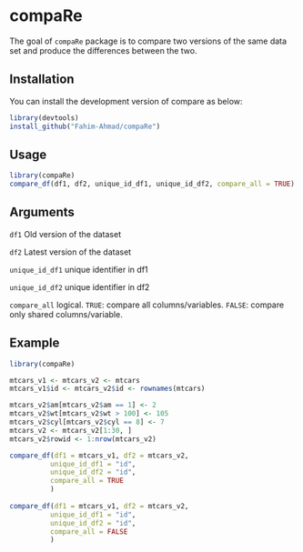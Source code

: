 
# compaRe

<!-- badges: start -->
<!-- badges: end -->

The goal of `compaRe` package is to compare two versions of the same data set and produce the differences between the two.

## Installation

You can install the development version of compare as below:

``` r
library(devtools)
install_github("Fahim-Ahmad/compaRe")
```

## Usage
``` r
library(compaRe)
compare_df(df1, df2, unique_id_df1, unique_id_df2, compare_all = TRUE)
```

## Arguments
  `df1` Old version of the dataset

  `df2` Latest version of the dataset

  `unique_id_df1` unique identifier in df1

  `unique_id_df2` unique identifier in df2
  
  `compare_all` logical. `TRUE`: compare all columns/variables. `FALSE`: compare only shared columns/variable. 

## Example

``` r
library(compaRe)

mtcars_v1 <- mtcars_v2 <- mtcars
mtcars_v1$id <- mtcars_v2$id <- rownames(mtcars)

mtcars_v2$am[mtcars_v2$am == 1] <- 2
mtcars_v2$wt[mtcars_v2$wt > 100] <- 105
mtcars_v2$cyl[mtcars_v2$cyl == 8] <- 7
mtcars_v2 <- mtcars_v2[1:30, ]
mtcars_v2$rowid <- 1:nrow(mtcars_v2)

compare_df(df1 = mtcars_v1, df2 = mtcars_v2,
          unique_id_df1 = "id",
          unique_id_df2 = "id",
          compare_all = TRUE
          )
          
compare_df(df1 = mtcars_v1, df2 = mtcars_v2,
          unique_id_df1 = "id",
          unique_id_df2 = "id",
          compare_all = FALSE
          )
```

